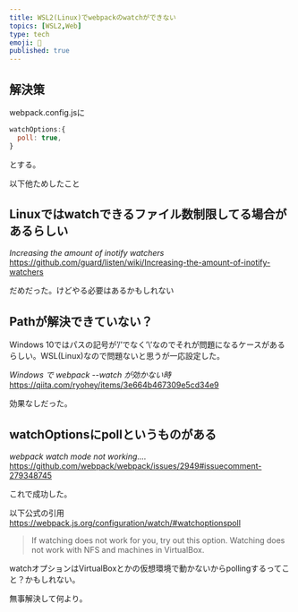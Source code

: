 ```yaml
---
title: WSL2(Linux)でwebpackのwatchができない
topics: [WSL2,Web] 
type: tech
emoji: 💛
published: true
---
```


## 解決策

webpack.config.jsに



````javascript
watchOptions:{
  poll: true,
}

````

とする。

以下他ためしたこと

## Linuxではwatchできるファイル数制限してる場合があるらしい

*Increasing the amount of inotify watchers*
https://github.com/guard/listen/wiki/Increasing-the-amount-of-inotify-watchers

だめだった。けどやる必要はあるかもしれない


## Pathが解決できていない？

Windows 10ではパスの記号が’/’でなく’\’なのでそれが問題になるケースがあるらしい。WSL(Linux)なので問題ないと思うが一応設定した。

*Windows で webpack --watch が効かない時*
https://qiita.com/ryohey/items/3e664b467309e5cd34e9

効果なしだった。


## watchOptionsにpollというものがある

*webpack watch mode not working....*
https://github.com/webpack/webpack/issues/2949#issuecomment-279348745

これで成功した。

以下公式の引用
https://webpack.js.org/configuration/watch/#watchoptionspoll


> If watching does not work for you, try out this option. Watching does not work with NFS and machines in VirtualBox.

watchオプションはVirtualBoxとかの仮想環境で動かないからpollingするってこと？かもしれない。

無事解決して何より。


